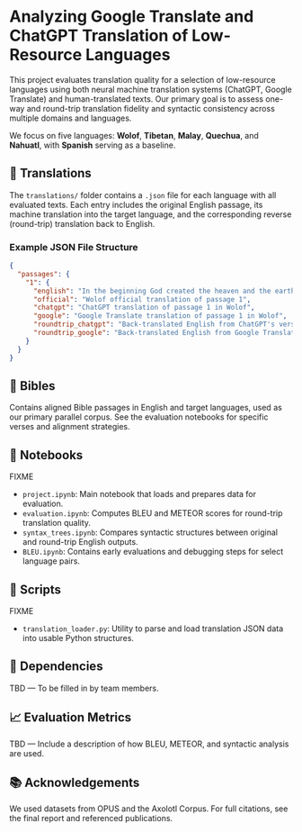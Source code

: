 # Analyzing Google Translate and ChatGPT Translation of Low-Resource Languages

This project evaluates translation quality for a selection of low-resource languages using both neural machine translation systems (ChatGPT, Google Translate) and human-translated texts. Our primary goal is to assess one-way and round-trip translation fidelity and syntactic consistency across multiple domains and languages.

We focus on five languages: **Wolof**, **Tibetan**, **Malay**, **Quechua**, and **Nahuatl**, with **Spanish** serving as a baseline.

## 📁 Translations

The `translations/` folder contains a `.json` file for each language with all evaluated texts. Each entry includes the original English passage, its machine translation into the target language, and the corresponding reverse (round-trip) translation back to English.

### Example JSON File Structure

```json
{
  "passages": {
    "1": {
      "english": "In the beginning God created the heaven and the earth. And the earth was without form, and void; and darkness was upon the face of the deep. And the Spirit of God moved upon the face of the waters. And God said, Let there be light: and there was light. And God saw the light, that it was good: and God divided the light from the darkness. And God called the light Day, and the darkness he called Night. And the evening and the morning were the first day.",
      "official": "Wolof official translation of passage 1",
      "chatgpt": "ChatGPT translation of passage 1 in Wolof",
      "google": "Google Translate translation of passage 1 in Wolof",
      "roundtrip_chatgpt": "Back-translated English from ChatGPT's version",
      "roundtrip_google": "Back-translated English from Google Translate's version"
    }
  }
}
```
## 📁 Bibles

Contains aligned Bible passages in English and target languages, used as our primary parallel corpus. See the evaluation notebooks for specific verses and alignment strategies.

## 📁 Notebooks

FIXME
- `project.ipynb`: Main notebook that loads and prepares data for evaluation.
- `evaluation.ipynb`: Computes BLEU and METEOR scores for round-trip translation quality.
- `syntax_trees.ipynb`: Compares syntactic structures between original and round-trip English outputs.
- `BLEU.ipynb`: Contains early evaluations and debugging steps for select language pairs.

## 📄 Scripts
FIXME
- `translation_loader.py`: Utility to parse and load translation JSON data into usable Python structures.

## 🔧 Dependencies

TBD — To be filled in by team members.

## 📈 Evaluation Metrics

TBD — Include a description of how BLEU, METEOR, and syntactic analysis are used.

## 📚 Acknowledgements

We used datasets from OPUS and the Axolotl Corpus. For full citations, see the final report and referenced publications.


